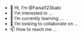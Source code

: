 - 👋 Hi, I’m @Faisal123babi
- 👀 I’m interested in ...
- 🌱 I’m currently learning ...
- 💞️ I’m looking to collaborate on ...
- 📫 How to reach me ...

<!---
Faisal123babi/Faisal123babi is a ✨ special ✨ repository because its `README.md` (this file) appears on your GitHub profile.
You can click the Preview link to take a look at your changes.
--->
